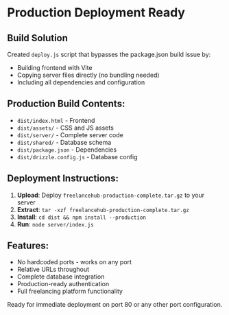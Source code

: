 # Production Deployment Ready

## Build Solution
Created `deploy.js` script that bypasses the package.json build issue by:
- Building frontend with Vite
- Copying server files directly (no bundling needed)
- Including all dependencies and configuration

## Production Build Contents:
- `dist/index.html` - Frontend
- `dist/assets/` - CSS and JS assets
- `dist/server/` - Complete server code
- `dist/shared/` - Database schema
- `dist/package.json` - Dependencies
- `dist/drizzle.config.js` - Database config

## Deployment Instructions:
1. **Upload**: Deploy `freelancehub-production-complete.tar.gz` to your server
2. **Extract**: `tar -xzf freelancehub-production-complete.tar.gz`
3. **Install**: `cd dist && npm install --production`
4. **Run**: `node server/index.js`

## Features:
- No hardcoded ports - works on any port
- Relative URLs throughout
- Complete database integration
- Production-ready authentication
- Full freelancing platform functionality

Ready for immediate deployment on port 80 or any other port configuration.